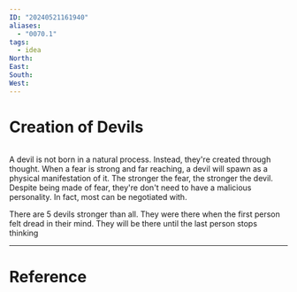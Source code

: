 ```yaml
---
ID: "20240521161940"
aliases:
  - "0070.1"
tags:
  - idea
North: 
East: 
South: 
West:
---
```

# Creation of Devils

```toc
```

A devil is not born in a natural process. Instead, they're created through thought. When a fear is strong and far reaching, a devil will spawn as a physical manifestation of it. The stronger the fear, the stronger the devil. Despite being made of fear, they're don't need to have a malicious personality. In fact, most can be negotiated with.

There are 5 devils stronger than all. They were there when the first person felt dread in their mind. They will be there until the last person stops thinking

---

# Reference